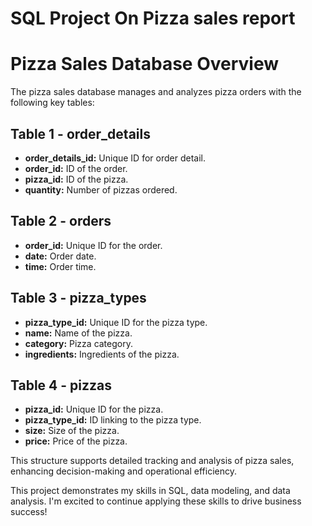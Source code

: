 # SQL Project On Pizza sales report

# Pizza Sales Database Overview

The pizza sales database manages and analyzes pizza orders with the following key tables:

## Table 1 - order_details
- **order_details_id:** Unique ID for order detail.
- **order_id:** ID of the order.
- **pizza_id:** ID of the pizza.
- **quantity:** Number of pizzas ordered.

## Table 2 - orders
- **order_id:** Unique ID for the order.
- **date:** Order date.
- **time:** Order time.

## Table 3 - pizza_types
- **pizza_type_id:** Unique ID for the pizza type.
- **name:** Name of the pizza.
- **category:** Pizza category.
- **ingredients:** Ingredients of the pizza.

## Table 4 - pizzas
- **pizza_id:** Unique ID for the pizza.
- **pizza_type_id:** ID linking to the pizza type.
- **size:** Size of the pizza.
- **price:** Price of the pizza.

This structure supports detailed tracking and analysis of pizza sales, enhancing decision-making and operational efficiency.

This project demonstrates my skills in SQL, data modeling, and data analysis. I'm excited to continue applying these skills to drive business success!
